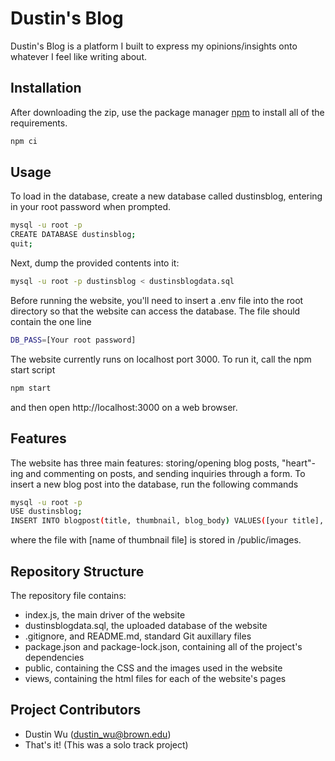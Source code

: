 # Dustin's Blog

Dustin's Blog is a platform I built to express my opinions/insights onto whatever I feel like writing about.

## Installation

After downloading the zip, use the package manager [npm](https://www.npmjs.com/get-npm) to install all of the requirements.
```bash
npm ci
```

## Usage

To load in the database, create a new database called dustinsblog, entering in your root password when prompted.
```bash
mysql -u root -p
CREATE DATABASE dustinsblog;
quit;
```
Next, dump the provided contents into it:
```bash
mysql -u root -p dustinsblog < dustinsblogdata.sql
```
Before running the website, you'll need to insert a .env file into the root directory so that the website can access the database. The file should contain the one line 
```bash
DB_PASS=[Your root password]
```

The website currently runs on localhost port 3000. To run it, call the npm start script
```bash
npm start
```
and then open http://localhost:3000 on a web browser.

## Features

The website has three main features: storing/opening blog posts, "heart"-ing and commenting on posts, and sending inquiries through a form. To insert a new blog post into the database, run the following commands
```bash
mysql -u root -p
USE dustinsblog;
INSERT INTO blogpost(title, thumbnail, blog_body) VALUES([your title], [name of thumbnail file], [your blog body])
```
where the file with [name of thumbnail file] is stored in /public/images.

## Repository Structure

The repository file contains: 
* index.js, the main driver of the website
* dustinsblogdata.sql, the uploaded database of the website
* .gitignore, and README.md, standard Git auxillary files
* package.json and package-lock.json, containing all of the project's dependencies
* public, containing the CSS and the images used in the website
* views, containing the html files for each of the website's pages

## Project Contributors
* Dustin Wu (dustin_wu@brown.edu)
* That's it! (This was a solo track project) 

